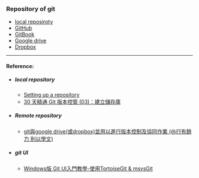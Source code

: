### Repository of git

- [local reposiroty](localrepository.md)
- [GitHub](GitHub.md)
- [GitBook](GitBook.md)
- [Google drive](googledrive.md)
- [Dropbox](Dropbox.md)

----
#### Reference:

- ##### local repository
  - [Setting up a repository](https://www.atlassian.com/git/tutorials/setting-up-a-repository)
  - [30 天精通 Git 版本控管 (03)：建立儲存庫 ](http://ithelp.ithome.com.tw/articles/10132804)

* ##### Remote repository

  * [git與google drive\(或dropbox\)並用以進行版本控制及協同作業 \(@行有餘力 則以學文\)](http://sigmundtzeng.blogspot.tw/2015/04/gitgoogle-drivedropbox.html)
* ##### git UI

  * [Windows版 Git UI入門教學-使用TortoiseGit & msysGit](http://www.coder.com.tw/blog/system/windows_git_tortoisegit_msysgit/)



